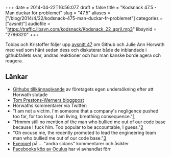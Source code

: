 +++
date = 2014-04-22T16:56:07Z
draft = false
title = "Kodsnack 47.5 - Man duckar för problemet"
slug = "47.5"
aliases = ["/blog/2014/4/22/kodsnack-475-man-duckar-fr-problemet"]
categories = ["avsnitt"]
audiofile = "https://traffic.libsyn.com/kodsnack/Kodsnack_22_april.mp3"
libsynid = "2796320"
+++

Tobias och Kristoffer följer upp [avsnitt 47](https://kodsnack.se/blog/2014/4/10/kodsnack-46-internet-borde-kunna-lsa-det-problemet) om Github och Julie Ann Horwath med vad som hänt sedan dess och diskuterar både de inblandade i githubfallets svar, andras reaktioner och hur man kanske borde agera och reagera.


## Länkar ##

* [Githubs tillkännagivande](https://github.com/blog/1823-results-of-the-github-investigation) av företagets egen undersökning efter att Horwath slutade
* [Tom Prestons-Werners bloggpost](http://tom.preston-werner.com/2014/04/21/farewell-github-hello-immersive-computing.html)
* Horwaths kommentarer via Twitter:
* "I am not a victim. I'm someone that a company's negligence pushed too far, for too long. I am living, breathing consequence."[1](https://twitter.com/nrrrdcore/status/458354654598811648)
* "Hmmm still no mention of the man who bullied me out of our code base because I  fuck him. Too popular to be accountable, I guess."[2](https://twitter.com/nrrrdcore/status/458347143086870528)
* "Oh excuse me, the recently promoted to lead the engineering team man who bullied me out of our code base."[3](https://twitter.com/nrrrdcore/status/458347574672388096)
* [Exempel](https://twitter.com/The_Infamy/status/458381409023836160) på … "andra sidans" kommentarer och åsikter
* [Facebooks köp av Oculus](https://kodsnack.se/blog/2014/4/6/kodsnack-45-din-noja-fr-mark-zuckerberg) har vi avhandlat förr

